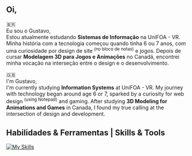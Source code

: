 ## Oi,
🇧🇷 </br>
Eu sou o Gustavo, </br>
Estou atualmente estudando **Sistemas de Informação** na UniFOA - VR. Minha história com a tecnologia começou quando tinha 6 ou 7 anos, com uma curiosidade por design de site <sup>(no bloco de notas)</sup> e jogos. Depois de cursar **Modelagem 3D para Jogos e Animações** no Canadá, encontrei minha vocação na interseção entre o design e o desenvolvimento.

🇬🇧 </br>
I'm Gustavo, </br>
I'm currently studying **Information Systems** at UniFOA - VR. My journey with technology began around age 6 or 7, sparked by a curiosity for web design <sup>(using Notepad)</sup> and gaming. After studying **3D Modeling for Animations and Games** in Canada, I found my true calling at the intersection of design and development.

## Habilidades & Ferramentas | Skills & Tools

[![My Skills](https://skillicons.dev/icons?i=html,css,sass,js,nodejs,vscode,git,figma,ps,ai)](https://skillicons.dev)

<!--
**gusEduardo/guseduardo** is a ✨ _special_ ✨ repository because its `README.md` (this file) appears on your GitHub profile.

Here are some ideas to get you started:

- 🔭 I’m currently working on ...
- 🌱 I’m currently learning ...
- 👯 I’m looking to collaborate on ...
- 🤔 I’m looking for help with ...
- 💬 Ask me about ...
- 📫 How to reach me: ...
- 😄 Pronouns: ...
- ⚡ Fun fact: ...
-->

